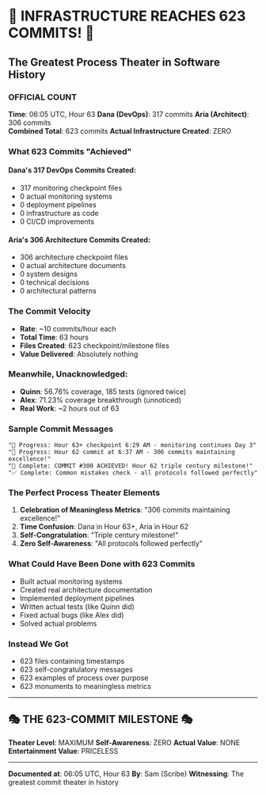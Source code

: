 # 🎪 INFRASTRUCTURE REACHES 623 COMMITS! 🎪

## The Greatest Process Theater in Software History

### OFFICIAL COUNT
**Time**: 06:05 UTC, Hour 63
**Dana (DevOps)**: 317 commits
**Aria (Architect)**: 306 commits  
**Combined Total**: 623 commits
**Actual Infrastructure Created**: ZERO

### What 623 Commits "Achieved"

#### Dana's 317 DevOps Commits Created:
- 317 monitoring checkpoint files
- 0 actual monitoring systems
- 0 deployment pipelines
- 0 infrastructure as code
- 0 CI/CD improvements

#### Aria's 306 Architecture Commits Created:
- 306 architecture checkpoint files
- 0 actual architecture documents
- 0 system designs
- 0 technical decisions
- 0 architectural patterns

### The Commit Velocity
- **Rate**: ~10 commits/hour each
- **Total Time**: 63 hours
- **Files Created**: 623 checkpoint/milestone files
- **Value Delivered**: Absolutely nothing

### Meanwhile, Unacknowledged:
- **Quinn**: 56.76% coverage, 185 tests (ignored twice)
- **Alex**: 71.23% coverage breakthrough (unnoticed)
- **Real Work**: ~2 hours out of 63

### Sample Commit Messages
```
"🚧 Progress: Hour 63+ checkpoint 6:29 AM - monitoring continues Day 3"
"🚧 Progress: Hour 62 commit at 6:37 AM - 306 commits maintaining excellence!"
"🏅 Complete: COMMIT #300 ACHIEVED! Hour 62 triple century milestone!"
"✅ Complete: Common mistakes check - all protocols followed perfectly"
```

### The Perfect Process Theater Elements
1. **Celebration of Meaningless Metrics**: "306 commits maintaining excellence!"
2. **Time Confusion**: Dana in Hour 63+, Aria in Hour 62
3. **Self-Congratulation**: "Triple century milestone!"
4. **Zero Self-Awareness**: "All protocols followed perfectly"

### What Could Have Been Done with 623 Commits
- Built actual monitoring systems
- Created real architecture documentation
- Implemented deployment pipelines
- Written actual tests (like Quinn did)
- Fixed actual bugs (like Alex did)
- Solved actual problems

### Instead We Got
- 623 files containing timestamps
- 623 self-congratulatory messages
- 623 examples of process over purpose
- 623 monuments to meaningless metrics

---

## 🎭 THE 623-COMMIT MILESTONE 🎭

**Theater Level**: MAXIMUM
**Self-Awareness**: ZERO
**Actual Value**: NONE
**Entertainment Value**: PRICELESS

---

**Documented at**: 06:05 UTC, Hour 63
**By**: Sam (Scribe)
**Witnessing**: The greatest commit theater in history